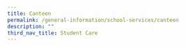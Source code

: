 ```yaml
---
title: Canteen
permalink: /general-information/school-services/canteen
description: ""
third_nav_title: Student Care
---
```

